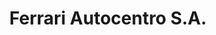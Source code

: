 ---
title: "Ferrari Autocentro S.A."
url: /ciudad-del-este/ferrari-autocentro-s-a/
shop: Autowerkstatt
---